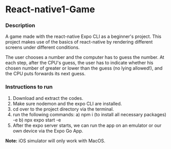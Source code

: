 # React-native1-Game

### Description
A game made with the react-native Expo CLI as a beginner's project. This project makes use of the basics of react-native by rendering different screens under different conditions.

The user chooses a number and the computer has to guess the number. At each step, after the CPU's guess, the user has to indicate whether his chosen number of greater or lower than the guess (no lying allowed!), and the CPU puts forwards its next guess.

### Instructions to run
1) Download and extract the codes.
2) Make sure nodemon and the expo CLI are installed.
3) cd over to the project directory via the terminal.
4) run the following commands:
    a) npm i (to install all necessary packages) -e
    b) npx expo start -e
5) After the expo server starts, we can run the app on an emulator or our own device via the Expo Go App.

**Note:** iOS simulator will only work with MacOS.
